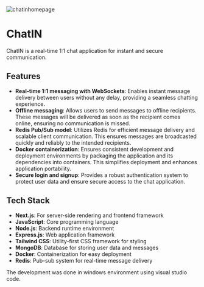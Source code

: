 ![chatinhomepage](https://github.com/user-attachments/assets/03d1d4b2-309e-4e48-87c8-b0f0701287a7)

# ChatIN

ChatIN is a real-time 1:1 chat application for instant and secure communication.

## Features

- **Real-time 1:1 messaging with WebSockets**: Enables instant message delivery between users without any delay, providing a seamless chatting experience.
- **Offline messaging**: Allows users to send messages to offline recipients. These messages will be delivered as soon as the recipient comes online, ensuring no communication is missed.
- **Redis Pub/Sub model**: Utilizes Redis for efficient message delivery and scalable client communication. This ensures messages are broadcasted quickly and reliably to the intended recipients.
- **Docker containerization**: Ensures consistent development and deployment environments by packaging the application and its dependencies into containers. This simplifies deployment and enhances application portability.
- **Secure login and signup**: Provides a robust authentication system to protect user data and ensure secure access to the chat application.

## Tech Stack

- **Next.js**: For server-side rendering and frontend framework
- **JavaScript**: Core programming language
- **Node.js**: Backend runtime environment
- **Express.js**: Web application framework
- **Tailwind CSS**: Utility-first CSS framework for styling
- **MongoDB**: Database for storing user data and messages
- **Docker**: Containerization for easy deployment
- **Redis**: Pub-sub system for real-time message delivery

The development was done in windows environment using visual studio code.

